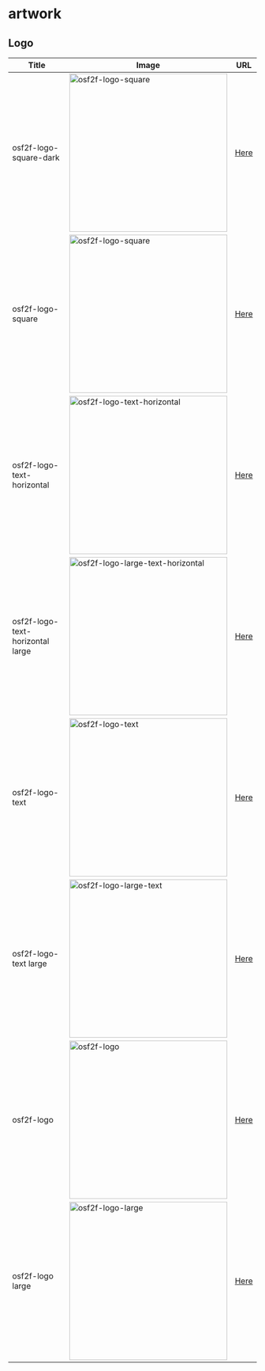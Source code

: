 # artwork

## Logo

| Title                            | Image                                                        | URL                                                          |
| -------------------------------- | ------------------------------------------------------------ | ------------------------------------------------------------ |
| osf2f-logo-square-dark       | <img width="320" alt="osf2f-logo-square" src="https://user-images.githubusercontent.com/1651790/172050858-16b8b99f-3778-462f-a75d-3aea53767aae.jpg"> | [Here](https://user-images.githubusercontent.com/1651790/172050858-16b8b99f-3778-462f-a75d-3aea53767aae.jpg) |
| osf2f-logo-square       | <img width="320" alt="osf2f-logo-square" src="https://user-images.githubusercontent.com/1651790/138994365-016923f5-0b0d-4c8e-af7d-8698d29be629.png"> | [Here](https://user-images.githubusercontent.com/1651790/138994365-016923f5-0b0d-4c8e-af7d-8698d29be629.png) |
| osf2f-logo-text-horizontal       | <img width="320" alt="osf2f-logo-text-horizontal" src="https://user-images.githubusercontent.com/1651790/138436863-3fbca1ca-2b0e-4b0d-8ada-3efc41e59788.png"> | [Here](https://user-images.githubusercontent.com/1651790/138436863-3fbca1ca-2b0e-4b0d-8ada-3efc41e59788.png) |
| osf2f-logo-text-horizontal large | <img width="320" alt="osf2f-logo-large-text-horizontal" src="https://user-images.githubusercontent.com/1651790/138436877-973ea541-b1cb-475f-b126-82c2885b0a79.png"> | [Here](https://user-images.githubusercontent.com/1651790/138436877-973ea541-b1cb-475f-b126-82c2885b0a79.png) |
| osf2f-logo-text                  | <img width="320" alt="osf2f-logo-text" src="https://user-images.githubusercontent.com/1651790/138436870-c5815f96-7483-4494-981a-089755c22d95.png"> | [Here](https://user-images.githubusercontent.com/1651790/138436870-c5815f96-7483-4494-981a-089755c22d95.png) |
| osf2f-logo-text large            | <img width="320" alt="osf2f-logo-large-text" src="https://user-images.githubusercontent.com/1651790/138436880-5a940e27-b708-4842-8429-03cd86247ca3.png"> | [Here](https://user-images.githubusercontent.com/1651790/138436880-5a940e27-b708-4842-8429-03cd86247ca3.png) |
| osf2f-logo                       | <img width="320" src="https://user-images.githubusercontent.com/1651790/138436875-8b00aa74-b133-4775-b7c0-0d9be56d209a.png" alt="osf2f-logo" /> | [Here](https://user-images.githubusercontent.com/1651790/138436875-8b00aa74-b133-4775-b7c0-0d9be56d209a.png) |
| osf2f-logo large                 | <img width="320" src="https://user-images.githubusercontent.com/1651790/138436885-cf06b9ce-73c5-4baa-89ea-05eb8a8feed3.png" alt="osf2f-logo-large" style="width:320;" /> | [Here](https://user-images.githubusercontent.com/1651790/138436885-cf06b9ce-73c5-4baa-89ea-05eb8a8feed3.png) |
